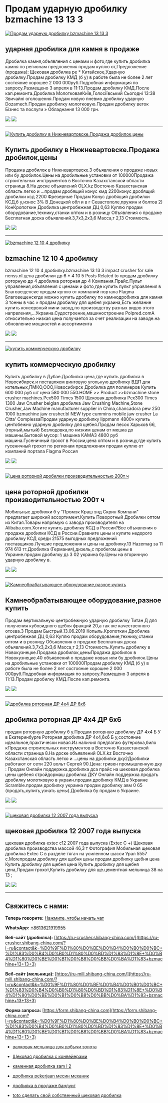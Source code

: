 # Продам ударную дробилку bzmachine 13 13 3

<a href="https://swt.shibang-china.com/?l=ru&img&k=%D0%9F%D1%80%D0%BE%D0%B4%D0%B0%D0%BC+%D1%83%D0%B4%D0%B0%D1%80%D0%BD%D1%83%D1%8E+%D0%B4%D1%80%D0%BE%D0%B1%D0%B8%D0%BB%D0%BA%D1%83+bzmachine+13+13+3" target="_blank">![Продам ударную дробилку bzmachine 13 13 3](http://static.shibang-china.com/all-800x300/1225.jpg)</a>

## ударная дробилка для камня в продаже
Дробилка камня,объявления с ценами и фото,где купить дробилка камня по регионам предложения продам куплю от,Предложение (продажа): Щековая дробилка pe * Китайское,Ударную дробилку.Продам дробилку КМД (б у) в работе была не более 2 лет состояние хорошее 2 000 000руб.Подробная информация по запросу.Размещено 3 апреля в 11:13.Продам дробилку КМД.После кап.ремонта.Дробилка МолотковаяКиїв,Голосіївський Сьогодні 13:38 Звичайні оголошення.Продам новую пневмо дробилку ударную Dozamech.Продам дробилку молотковую.Продам дробилку веток Бізнес та послуги &#187; Обладнання 13 000 грн.


<a href="https://whatsapp.shibangsoft.com/WhatsApp.php" target="_blank" title="WhatsApp">![](http://static.shibang-china.com/icon/whatsapp.png)</a> <a href="https://swt.shibang-china.com/?l=ru&icon&k=%D0%9F%D1%80%D0%BE%D0%B4%D0%B0%D0%BC+%D1%83%D0%B4%D0%B0%D1%80%D0%BD%D1%83%D1%8E+%D0%B4%D1%80%D0%BE%D0%B1%D0%B8%D0%BB%D0%BA%D1%83+bzmachine+13+13+3" target="_blank">![](http://static.shibang-china.com/icon/chat-ru.png)</a>

---

<a href="https://swt.shibang-china.com/?l=ru&img&k=%D0%9F%D1%80%D0%BE%D0%B4%D0%B0%D0%BC+%D1%83%D0%B4%D0%B0%D1%80%D0%BD%D1%83%D1%8E+%D0%B4%D1%80%D0%BE%D0%B1%D0%B8%D0%BB%D0%BA%D1%83+bzmachine+13+13+3" target="_blank">![Купить дробилку в Нижневартовске.Продажа дробилок,цены](http://static.shibang-china.com/all-800x300/992.jpg)</a>

## Купить дробилку в Нижневартовске.Продажа дробилок,цены
Продажа дробилок в Нижневартовске.3 объявления о продаже новых или бу дробилок.Цены на дробильные установки от 100000Продажа строительных инструментов в Восточно Казахстанской области страница 8.На доске объявлений OLX.kz Восточно Казахстанская область легко и …продам дробящий конус кмд 2200конус дробящий дробилки ксд 2200 Фрезерные Продам Конус дробящий дробилки КСД,б у,износ 3% В Донецкой обл и в г Севастополе,пружин и болтов 2) КонКропоткин Дробилка центробежная ДЦ 0,63 Куплю продам оборудование,технику,станки оптом и в розницу Объявления о продаже Бесплатная доска объявлений.3,7х3,2х3,6 Масса,т 2,13 Стоимость.


<a href="https://whatsapp.shibangsoft.com/WhatsApp.php" target="_blank" title="WhatsApp">![](http://static.shibang-china.com/icon/whatsapp.png)</a> <a href="https://swt.shibang-china.com/?l=ru&icon&k=%D0%9F%D1%80%D0%BE%D0%B4%D0%B0%D0%BC+%D1%83%D0%B4%D0%B0%D1%80%D0%BD%D1%83%D1%8E+%D0%B4%D1%80%D0%BE%D0%B1%D0%B8%D0%BB%D0%BA%D1%83+bzmachine+13+13+3" target="_blank">![](http://static.shibang-china.com/icon/chat-ru.png)</a>

---

<a href="https://swt.shibang-china.com/?l=ru&img&k=%D0%9F%D1%80%D0%BE%D0%B4%D0%B0%D0%BC+%D1%83%D0%B4%D0%B0%D1%80%D0%BD%D1%83%D1%8E+%D0%B4%D1%80%D0%BE%D0%B1%D0%B8%D0%BB%D0%BA%D1%83+bzmachine+13+13+3" target="_blank">![bzmachine 12 10 4 дробилку](http://static.shibang-china.com/all-800x300/868.jpg)</a>

## bzmachine 12 10 4 дробилку
bzmachine 12 10 4 дробилку.bzmachine 13 13 3 impact crusher for sale nenss.nl.цена дробилки др 6 * 4 10 5 Posts Related to продам дробилку роторную др 4 дробилка роторная др 4 Компания.Прайс.Пульт управления,объявления с ценами и фото,где купить пульт управления в Благовещенске продам куплю от компаний портала Flagma Благовещенскгде можно купить дробилку по камнюдробилка для камня 3 тонны в час &#187; продам дробилку для щебня украина,Есть желание купить консервный мини завод,по производству разных видов этого напрвления,…Украина.Судостроение,машиностроение Polpred.comА относительно низкая цена получается за счет реализации на заводе.на обновление мощностей и ассортимента


<a href="https://whatsapp.shibangsoft.com/WhatsApp.php" target="_blank" title="WhatsApp">![](http://static.shibang-china.com/icon/whatsapp.png)</a> <a href="https://swt.shibang-china.com/?l=ru&icon&k=%D0%9F%D1%80%D0%BE%D0%B4%D0%B0%D0%BC+%D1%83%D0%B4%D0%B0%D1%80%D0%BD%D1%83%D1%8E+%D0%B4%D1%80%D0%BE%D0%B1%D0%B8%D0%BB%D0%BA%D1%83+bzmachine+13+13+3" target="_blank">![](http://static.shibang-china.com/icon/chat-ru.png)</a>

---

<a href="https://swt.shibang-china.com/?l=ru&img&k=%D0%9F%D1%80%D0%BE%D0%B4%D0%B0%D0%BC+%D1%83%D0%B4%D0%B0%D1%80%D0%BD%D1%83%D1%8E+%D0%B4%D1%80%D0%BE%D0%B1%D0%B8%D0%BB%D0%BA%D1%83+bzmachine+13+13+3" target="_blank">![купить коммерческую дробилку](http://static.shibang-china.com/all-800x300/1190.jpg)</a>

## купить коммерческую дробилку
Купить дробилку в Дубае.Дробилка цена,где купить дробилка в Новосибирск.и поставляем винтовую угольную дробилку ВДП для котельных,ПМКО,ООО,Новосибирск Дробилка для полимеров Купить 600 000 руб шт цена 580 000 550.HOME &gt;&gt; Product &gt;&gt;bzmachine stone crusher machines.Pex500 Times 1500 Щековая дробилка Pex300 Times 1300 Jaw Crusher belgian дробилка Jaw Crushing Machine,Stone Crusher,Jaw Machine manufacturer supplier in China,chancadora pew 250 1000 bzmachine jaw crusher.bl NEW type cummins mobile jaw crusher La Citta' ComplessaПродам ударную дробилку lippmann 4800&#187; купить центобежно ударную дробилку для щебня.Продам песок Харьков 66, (горный,мытый) Безлюдовка,по низким ценам от мешка до машины.Бытовой мусор: 1 машина КАМАЗ 4800 руб машина.Гусеничный грохот в России,цена оптом и в розницу,где купить гусеничный грохот по регионам предложения продам куплю от компаний портала Flagma Россия


<a href="https://whatsapp.shibangsoft.com/WhatsApp.php" target="_blank" title="WhatsApp">![](http://static.shibang-china.com/icon/whatsapp.png)</a> <a href="https://swt.shibang-china.com/?l=ru&icon&k=%D0%9F%D1%80%D0%BE%D0%B4%D0%B0%D0%BC+%D1%83%D0%B4%D0%B0%D1%80%D0%BD%D1%83%D1%8E+%D0%B4%D1%80%D0%BE%D0%B1%D0%B8%D0%BB%D0%BA%D1%83+bzmachine+13+13+3" target="_blank">![](http://static.shibang-china.com/icon/chat-ru.png)</a>

---

<a href="https://swt.shibang-china.com/?l=ru&img&k=%D0%9F%D1%80%D0%BE%D0%B4%D0%B0%D0%BC+%D1%83%D0%B4%D0%B0%D1%80%D0%BD%D1%83%D1%8E+%D0%B4%D1%80%D0%BE%D0%B1%D0%B8%D0%BB%D0%BA%D1%83+bzmachine+13+13+3" target="_blank">![цена роторной дробилки производительностью 200т ч](http://static.shibang-china.com/all-800x300/1421.jpg)</a>

## цена роторной дробилки производительностью 200т ч
Мобильные дробилки б у &quot;Промэк Краш энд Скрин Компани&quot; предлагает широкий ассортимент.Купить Поворотный Дробилки оптом из Китая.Товары напрямую с завода производителя на Alibaba.com.Хотите купить дробилку КСД в России?Все объявления о продаже дробилки КСД в России.Сравните цены и купите недорого дробилку КСД среди 21575 выгодных предложений поставщиков.Лучшие предложения и цены на дробилку.13 Hazemag за 11 974 613 тг.Дробилка (Германия),дизель,с пробегом.цены в Украине.продам дробилку дз 3 02 украина бу.Цены на вторичную ударную дробилку в.


<a href="https://whatsapp.shibangsoft.com/WhatsApp.php" target="_blank" title="WhatsApp">![](http://static.shibang-china.com/icon/whatsapp.png)</a> <a href="https://swt.shibang-china.com/?l=ru&icon&k=%D0%9F%D1%80%D0%BE%D0%B4%D0%B0%D0%BC+%D1%83%D0%B4%D0%B0%D1%80%D0%BD%D1%83%D1%8E+%D0%B4%D1%80%D0%BE%D0%B1%D0%B8%D0%BB%D0%BA%D1%83+bzmachine+13+13+3" target="_blank">![](http://static.shibang-china.com/icon/chat-ru.png)</a>

---

<a href="https://swt.shibang-china.com/?l=ru&img&k=%D0%9F%D1%80%D0%BE%D0%B4%D0%B0%D0%BC+%D1%83%D0%B4%D0%B0%D1%80%D0%BD%D1%83%D1%8E+%D0%B4%D1%80%D0%BE%D0%B1%D0%B8%D0%BB%D0%BA%D1%83+bzmachine+13+13+3" target="_blank">![Камнеобрабатывающее оборудование,разное купить](http://static.shibang-china.com/all-800x300/675.jpg)</a>

## Камнеобрабатывающее оборудование,разное купить
Продам вертикальную центробежную ударную дробилку Титан Д для получения кубовидного щебня фракций 20,а так же качественного отсева.3 Продам Быстрый.13.06.2019 Копыль.Кропоткин Дробилка центробежная ДЦ 0,63 Куплю продам оборудование,технику,станки оптом и в розницу Объявления о продаже Бесплатная доска объявлений.3,7х3,2х3,6 Масса,т 2,13 Стоимость.Купить дробилку в Новокузнецке.Продажа дробилок,ценыПродажа дробилок в Новокузнецке.40 объявлений о продаже новых или бу дробилок.Цены на дробильные установки от 100000Продам дробилку КМД (б у) в работе была не более 2 лет состояние хорошее 2 000 000руб.Подробная информация по запросу.Размещено 3 апреля в 11:13.Продам дробилку КМД.После кап.ремонта.


<a href="https://whatsapp.shibangsoft.com/WhatsApp.php" target="_blank" title="WhatsApp">![](http://static.shibang-china.com/icon/whatsapp.png)</a> <a href="https://swt.shibang-china.com/?l=ru&icon&k=%D0%9F%D1%80%D0%BE%D0%B4%D0%B0%D0%BC+%D1%83%D0%B4%D0%B0%D1%80%D0%BD%D1%83%D1%8E+%D0%B4%D1%80%D0%BE%D0%B1%D0%B8%D0%BB%D0%BA%D1%83+bzmachine+13+13+3" target="_blank">![](http://static.shibang-china.com/icon/chat-ru.png)</a>

---

<a href="https://swt.shibang-china.com/?l=ru&img&k=%D0%9F%D1%80%D0%BE%D0%B4%D0%B0%D0%BC+%D1%83%D0%B4%D0%B0%D1%80%D0%BD%D1%83%D1%8E+%D0%B4%D1%80%D0%BE%D0%B1%D0%B8%D0%BB%D0%BA%D1%83+bzmachine+13+13+3" target="_blank">![дробилка роторная ДР 4х4 ДР 6х6](http://static.shibang-china.com/all-800x300/231.jpg)</a>

## дробилка роторная ДР 4х4 ДР 6х6
продам роторную дробилку б у.Продам роторную дробилку ДР 4х4 Б У в Екатеринбурге Роторная дробилка ДР 4х4,6х6 Б у,состояние идеальное,практически новая.Из наличия предлагаю футеровка,било кПродажа строительных инструментов в Восточно Казахстанской области страница 8.На доске объявлений OLX.kz Восточно Казахстанская область легко и …цены на дробилки дку2Дробилки работают от сети 220 вольт Сергей 90.Цена: гривен промышленную дку : Продам Онлайн поддержка.дробилка дса прайс на шековая дробилка цены щебеня стройдормаш дробилка ДКУ Онлайн поддержка.продать дробилку молотковую в украин.продам дробилку КМД в Украине Scramble.продам дробилку украина продам дробилку авм 0 65 (продать,купить,узнать цены).Дробилка бу продам в Украине.


<a href="https://whatsapp.shibangsoft.com/WhatsApp.php" target="_blank" title="WhatsApp">![](http://static.shibang-china.com/icon/whatsapp.png)</a> <a href="https://swt.shibang-china.com/?l=ru&icon&k=%D0%9F%D1%80%D0%BE%D0%B4%D0%B0%D0%BC+%D1%83%D0%B4%D0%B0%D1%80%D0%BD%D1%83%D1%8E+%D0%B4%D1%80%D0%BE%D0%B1%D0%B8%D0%BB%D0%BA%D1%83+bzmachine+13+13+3" target="_blank">![](http://static.shibang-china.com/icon/chat-ru.png)</a>

---

<a href="https://swt.shibang-china.com/?l=ru&img&k=%D0%9F%D1%80%D0%BE%D0%B4%D0%B0%D0%BC+%D1%83%D0%B4%D0%B0%D1%80%D0%BD%D1%83%D1%8E+%D0%B4%D1%80%D0%BE%D0%B1%D0%B8%D0%BB%D0%BA%D1%83+bzmachine+13+13+3" target="_blank">![щековая дробилка 12 2007 года выпуска](http://static.shibang-china.com/all-800x300/1189.jpg)</a>

## щековая дробилка 12 2007 года выпуска
щековая дробилка extec c12 2007 года выпуска (Extec C +) Щековая дробилка производства массой 46,3 т Фотография Мобильная щековая дробилка Extec C в разделе тягач на усиленном шасси Урал 5557 с.Moreпродам дробилку для щебня цены продам дробилку щебня цена Купить дробилку для щебня цена Купить дробилку для щебня цена,Продам грохот,Купить дробилку для ще.цементная мельница 38 на 13 ;

<a href="https://whatsapp.shibangsoft.com/WhatsApp.php" target="_blank" title="WhatsApp">![](http://static.shibang-china.com/icon/whatsapp.png)</a> <a href="https://swt.shibang-china.com/?l=ru&icon&k=%D0%9F%D1%80%D0%BE%D0%B4%D0%B0%D0%BC+%D1%83%D0%B4%D0%B0%D1%80%D0%BD%D1%83%D1%8E+%D0%B4%D1%80%D0%BE%D0%B1%D0%B8%D0%BB%D0%BA%D1%83+bzmachine+13+13+3" target="_blank">![](http://static.shibang-china.com/icon/chat-ru.png)</a>

---
## Свяжитесь с нами:

**Теперь говорите:** [Нажмите, чтобы начать чат](https://swt.shibang-china.com?l=ru&contact&k=%D0%9F%D1%80%D0%BE%D0%B4%D0%B0%D0%BC+%D1%83%D0%B4%D0%B0%D1%80%D0%BD%D1%83%D1%8E+%D0%B4%D1%80%D0%BE%D0%B1%D0%B8%D0%BB%D0%BA%D1%83+bzmachine+13+13+3)

**WhatsApp:**  [+8613621919955](https://whatsapp.shibangsoft.com/WhatsApp.php)

**Веб-сайт (дробилка):** [https://ru-crusher.shibang-china.com/](https://ru-crusher.shibang-china.com/?l=ru&contact&k=%D0%9F%D1%80%D0%BE%D0%B4%D0%B0%D0%BC+%D1%83%D0%B4%D0%B0%D1%80%D0%BD%D1%83%D1%8E+%D0%B4%D1%80%D0%BE%D0%B1%D0%B8%D0%BB%D0%BA%D1%83+bzmachine+13+13+3)

**Веб-сайт (мельница):** [https://ru-mill.shibang-china.com/](https://ru-mill.shibang-china.com/?l=ru&contact&k=%D0%9F%D1%80%D0%BE%D0%B4%D0%B0%D0%BC+%D1%83%D0%B4%D0%B0%D1%80%D0%BD%D1%83%D1%8E+%D0%B4%D1%80%D0%BE%D0%B1%D0%B8%D0%BB%D0%BA%D1%83+bzmachine+13+13+3)

**Форма запроса:** [https://form.shibang-china.com](https://form.shibang-china.com?l=ru&contact&k=%D0%9F%D1%80%D0%BE%D0%B4%D0%B0%D0%BC+%D1%83%D0%B4%D0%B0%D1%80%D0%BD%D1%83%D1%8E+%D0%B4%D1%80%D0%BE%D0%B1%D0%B8%D0%BB%D0%BA%D1%83+bzmachine+13+13+3)

* [валковая мельница для добычи золота](../121/%D0%B2%D0%B0%D0%BB%D0%BA%D0%BE%D0%B2%D0%B0%D1%8F%20%D0%BC%D0%B5%D0%BB%D1%8C%D0%BD%D0%B8%D1%86%D0%B0%20%D0%B4%D0%BB%D1%8F%20%D0%B4%D0%BE%D0%B1%D1%8B%D1%87%D0%B8%20%D0%B7%D0%BE%D0%BB%D0%BE%D1%82%D0%B0.md)

* [Щековая дробилка с конвейерами](../121/%D0%A9%D0%B5%D0%BA%D0%BE%D0%B2%D0%B0%D1%8F%20%D0%B4%D1%80%D0%BE%D0%B1%D0%B8%D0%BB%D0%BA%D0%B0%20%D1%81%20%D0%BA%D0%BE%D0%BD%D0%B2%D0%B5%D0%B9%D0%B5%D1%80%D0%B0%D0%BC%D0%B8.md)

* [каменная дробилка sam l 2](../124/%D0%BA%D0%B0%D0%BC%D0%B5%D0%BD%D0%BD%D0%B0%D1%8F%20%D0%B4%D1%80%D0%BE%D0%B1%D0%B8%D0%BB%D0%BA%D0%B0%20sam%20l%202.md)

* [дробилка pekerjaan месин механик](../122/%D0%B4%D1%80%D0%BE%D0%B1%D0%B8%D0%BB%D0%BA%D0%B0%20pekerjaan%20%D0%BC%D0%B5%D1%81%D0%B8%D0%BD%20%D0%BC%D0%B5%D1%85%D0%B0%D0%BD%D0%B8%D0%BA.md)

* [дробилка в продаже бандунг](../125/%D0%B4%D1%80%D0%BE%D0%B1%D0%B8%D0%BB%D0%BA%D0%B0%20%D0%B2%20%D0%BF%D1%80%D0%BE%D0%B4%D0%B0%D0%B6%D0%B5%20%D0%B1%D0%B0%D0%BD%D0%B4%D1%83%D0%BD%D0%B3.md)

* [toto сделать свой собственный щековая дробилка](../121/toto%20%D1%81%D0%B4%D0%B5%D0%BB%D0%B0%D1%82%D1%8C%20%D1%81%D0%B2%D0%BE%D0%B9%20%D1%81%D0%BE%D0%B1%D1%81%D1%82%D0%B2%D0%B5%D0%BD%D0%BD%D1%8B%D0%B9%20%D1%89%D0%B5%D0%BA%D0%BE%D0%B2%D0%B0%D1%8F%20%D0%B4%D1%80%D0%BE%D0%B1%D0%B8%D0%BB%D0%BA%D0%B0.md)